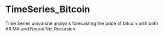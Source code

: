 # TimeSeries_Bitcoin
Time Series univariate analysis forecasting the price of bitcoin with both ARIMA and Neural Net Recursion
